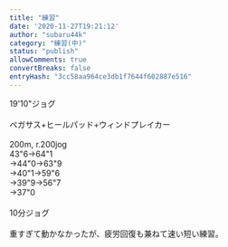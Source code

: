 ```yaml
---
title: "練習"
date: '2020-11-27T19:21:12'
author: "subaru44k"
category: "練習(中)"
status: "publish"
allowComments: true
convertBreaks: false
entryHash: "3cc58aa964ce3db1f7644f602887e516"
---
```

19'10"ジョグ<br>
<br>
ペガサス+ヒールパッド+ウィンドプレイカー<br>
<br>
200m, r.200jog<br>
43"6→64"1<br>
→44"0→63"9<br>
→40"1→59"6<br>
→39"9→56"7<br>
→37"0<br>
<br>
10分ジョグ<br>
<br>
重すぎて動かなかったが、疲労回復も兼ねて速い短い練習。
